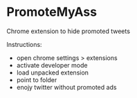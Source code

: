 # PromoteMyAss
Chrome extension to hide promoted tweets 

Instructions:
- open chrome settings > extensions
- activate developer mode
- load unpacked extension
- point to folder
- enojy twitter without promoted ads
